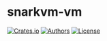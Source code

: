 # snarkvm-vm

[![Crates.io](https://img.shields.io/crates/v/snarkvm-vm.svg?color=neon)](https://crates.io/crates/snarkvm-vm)
[![Authors](https://img.shields.io/badge/authors-Aleo-orange.svg)](https://aleo.org)
[![License](https://img.shields.io/badge/License-GPLv3-blue.svg)](./LICENSE.md)
